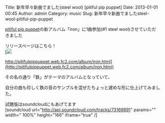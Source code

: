 Title: 新年早々新曲でました(steel wool) [pitiful pip puppet]
Date: 2013-01-01 00:45
Author: admin
Category: music
Slug: 新年早々新曲でましたsteel-wool-pitiful-pip-puppet

[pitiful pip
puppet](http://pitifulpippuppet.web.fc2.com)の新アルバム「iron」に1曲参加(\#1
steel wool)させていただきました

リリースページはこちら！  
[![](http://pitifulpippuppet.web.fc2.com/pic/IRON400.gif)  

http://pitifulpippuppet.web.fc2.com/album/iron.html](http://pitifulpippuppet.web.fc2.com/album/iron.html)

その名の通り「鉄」がテーマのアルバムとなっていて、  

自分の曲も珍しく鉄の音のサンプルを混ぜたちょっと遅めな形に仕上げてみました。

試聴版はsoundcloudにもあげてます  
[soundcloud url="http://api.soundcloud.com/tracks/73169891" params=""
width=" 100%" height="166" iframe="true" /]
